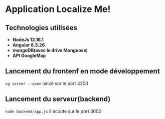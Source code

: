 # Application Localize Me!

## Technologies utilisées
- **NodeJs 12.16.1**
- **Angular 8.3.26**
- **mongoDB(avec le drive Mongoose)**
- **API GoogleMap**

## Lancement du frontenf en mode développement

`ng server --open` lancé sur le port 4200

## Lancement du serveur(backend)
`node backend/app.js` il écoute sur le port 3000


